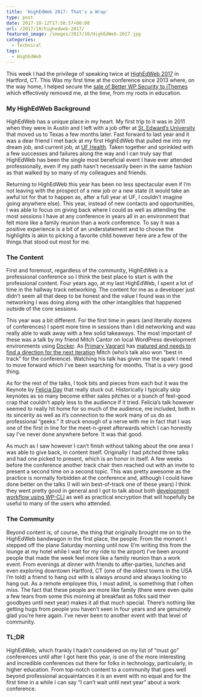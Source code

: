```yaml
---
title: 'HighEdWeb 2017: That’s a Wrap'
type: post
date: 2017-10-12T17:58:57+00:00
url: /2017/10/highedweb-2017/
featured_image: /images/2017/10/HighEdWeb-2017.jpg
categories:
  - Technical
tags:
  - HighEdWeb
---
```


This week I had the privilege of speaking twice at [HighEdWeb 2017][1] in Hartford, CT. This Was my first time at the conference since 2013 where, on the way home, I helped secure the [sale of Better WP Security to iThemes][2] which effectively removed me, at the time, from my roots in education.

### My HighEdWeb Background

HighEdWeb has a unique place in my heart. My first trip to it was in 2011 when they were in Austin and I left with a job offer at [St. Edward’s University][3] that moved us to Texas a few months later. Fast forward to last year and it was a dear friend I met back at my first HighEdWeb that pulled me into my dream job, and current job, at [UF Health][4]. Taken together and sprinkled with a few successes and failures along the way and I can truly say that HighEdWeb has been the single most beneficial event I have ever attended professionally, even if my path hasn’t necessarily been in the same fashion as that walked by so many of my colleagues and friends.

Returning to HighEdWeb this year has been no less spectacular even if I’m not leaving with the prospect of a new job or a new state (it would take an awful lot for that to happen as, after a full year at UF, I couldn’t imagine going anywhere else). This year, instead of new contacts and opportunities, I was able to focus on giving back where I could as well as attending the most sessions I have at any conference in years all in an environment that felt more like a family reunion than a work conference. To say it was a positive experience is a bit of an understatement and to choose the highlights is akin to picking a favorite child however here are a few of the things that stood out most for me.

### The Content

First and foremost, regardless of the community, HighEdWeb is a professional conference so I think the best place to start is with the professional content. Four years ago, at my last HighEdWeb, I spent a lot of time in the hallway track networking. The content for me as a developer just didn’t seem all that deep to be honest and the value I found was in the networking I was doing along with the other intangibles that happened outside of the core sessions.

This year was a bit different. For the first time in years (and literally dozens of conferences) I spent more time in sessions than I did networking and was really able to walk away with a few solid takeaways. The most important of these was a talk by my friend Mitch Cantor on local WordPress development environments using [Docker][5]. As [Primary Vagrant][6] has [matured and needs to find a direction for the next iteration][7] Mitch (who’s talk also won “best in track” for the conference). Watching his talk has given me the spark I need to move forward which I’ve been searching for months. That is a very good thing.

As for the rest of the talks, I took bits and pieces from each but it was the Keynote by [Felicia Day][8] that really stuck out. Historically I typically skip keynotes as so many become either sales pitches or a bunch of feel-good crap that couldn’t apply less to the audience if it tried. Felicia’s talk however seemed to really hit home for so much of the audience, me included, both in its sincerity as well as it’s connection to the work many of us do as professional “geeks.” It struck enough of a nerve with me in fact that I was one of the first in line for the meet-n-greet afterwards which I can honestly say I’ve never done anywhere before. It was that good.

As much as I saw however I can’t finish without talking about the one area I was able to give back, in content itself. Originally I had pitched three talks and had one picked to present, which is an honor in itself. A few weeks before the conference another track chair then reached out with an invite to present a second time on a second topic. This was pretty awesome as the practice is normally forbidden at the conference and, although I could have done better on the talks (I will win best-of-track one of these years) I think they went pretty good in general and I got to talk about both [development workflow using WP-CLI][9] as well as practical encryption that will hopefully be useful to many of the users who attended.

### The Community

Beyond content is, of course, the thing that originally brought me on to the HighEdWeb bandwagon in the first place, the people. From the moment I stepped off the plane Saturday morning until now (I’m writing this from the lounge at my hotel while I wait for my ride to the airport) I’ve been around people that made the week feel more like a family reunion than a work event. From evenings at dinner with friends to after-parties, lunches and even exploring downtown Hartford, CT (one of the oldest towns in the USA I’m told) a friend to hang out with is always around and always looking to hang out. As a remote employee this, I must admit, is something that I often miss. The fact that these people are more like family (there were even quite a few tears from some this morning at breakfast as folks said their goodbyes until next year) makes it all that much special. There’s nothing like getting hugs from people you haven’t seen in four years and are genuinely glad you’re here again. I’ve never been to another event with that level of community.

### TL;DR

HighEdWeb, which frankly I hadn’t considered on my list of “must go” conferences until after I got here this year, is one of the more interesting and incredible conferences out there for folks in technology, particularly, in higher education. From top-notch content to a community that goes well beyond professional acquaintances it is an event with no&nbsp;equal and for the first time in a while I can say “I can’t wait until next year” about a work conference.

 [1]: https://2017.highedweb.org
 [2]: https://wptavern.com/ithemes-acquires-better-wp-security-plugin-and-hires-wordpress-security-expert-chris-wiegman
 [3]: https://www.stedwards.edu
 [4]: https://ufhealth.org
 [5]: https://www.docker.com
 [6]: https://github.com/ChrisWiegman/primary-vagrant
 [7]: https://wptavern.com/primary-vagrant-4-0-updated-to-use-php-7-1-introduces-a-site-generator
 [8]: http://www.imdb.com/name/nm1260407/
 [9]: https://slides.chriswiegman.com/hweb17dpa7/